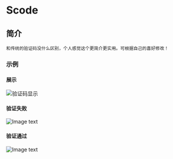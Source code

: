 # Scode

## 简介

```
和传统的验证码没什么区别，个人感觉这个更简介更实用。可根据自己的喜好修改！
```

### 示例
#### 展示
![验证码显示](https://raw.githubusercontent.com/RxxcyZ/scode/master/images/demo.png)
#### 验证失败
![Image text](https://raw.githubusercontent.com/RxxcyZ/scode/master/images/false.png)
#### 验证通过
![Image text](https://raw.githubusercontent.com/RxxcyZ/scode/master/images/true.png)
